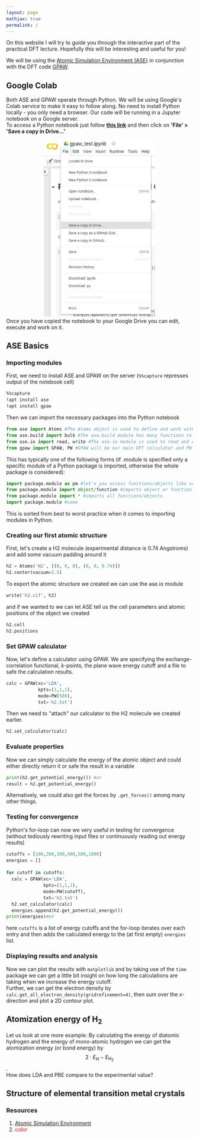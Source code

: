 ```yaml
---
layout: page
mathjax: true 
permalink: /
---
```


On this website I will try to guide you through the interactive part of the practical DFT lecture. Hopefully this will be interesting and useful for you!

We will be using the [Atomic Simulation Environment (ASE)](https://wiki.fysik.dtu.dk/ase/) in conjunction with the DFT code [GPAW](https://wiki.fysik.dtu.dk/gpaw/index.html).

## Google Colab ##
Both ASE and GPAW operate through Python. We will be using Google's Colab service to make it easy to follow along. No need to install Python 
locally - you only need a browser. Our code will be running in a Jupyter notebook on a Google server.<br/>
To access a Python notebook just follow [**this link**](https://colab.research.google.com/drive/1mofb8yD9rcwVFlBnwkrMf2rx3E1Pru6u) and then click on <b>'File' > 'Save a copy in Drive...'</b>
<center><img src="Images/colab.jpeg" alt="Google Colab: Copying a Python notebook to your Google Drive" style="width: 300px;"/><br/>
</center>
Once you have copied the notebook to your Google Drive you can edit, execute and work on it.

## ASE Basics ##

### Importing modules ###
First, we need to install ASE and GPAW on the server (`%%capture` represses output of the notebook cell)
```bash
%%capture
!apt install ase
!apt install gpaw
```
Then we can import the necessary packages into the Python notebook
```python
from ase import Atoms #The Atoms object is used to define and work with atomic structure in ASE 
from ase.build import bulk #The ase.build module has many functions to generate solids and molecules - very handy!
from ase.io import read, write #The ase.io module is used to read and write crystal/molecular structure files
from gpaw import GPAW, PW #GPAW will be our main DFT calculator and PW is the plane wave mode
```
This has typically one of the following forms (if .module is specified only a specific module of a Python package is imported, otherwise the whole package is considered):
```python
import package.module as pm #let's you access functions/objects like so: pm.function
from package.module import object/function #imports object or function from package.module
from package.module import * #imports all functions/objects
import package.module #same
```
This is sorted from best to worst practice when it comes to importing modules in Python.

### Creating our first atomic structure ###
First, let's create a H2 molecule (experimental distance is 0.74 Angstroms) and add some vacuum padding around it
```python
h2 = Atoms('H2', [(0, 0, 0), (0, 0, 0.74)])
h2.center(vacuum=2.5)
```
To export the atomic structure we created we can use the ase.io module
```python
write('h2.cif', h2)
```
and if we wanted to we can let ASE tell us the cell parameters and atomic positions of the object we created
```python
h2.cell
h2.positions
```
### Set GPAW calculator ###
Now, let's define a calculator using GPAW. We are specifying the exchange-correlation functional, *k*-points, the plane wave energy cutoff and a file to safe the calculation results.
```python
calc = GPAW(xc='LDA', 
            kpts=(1,1,1), 
            mode=PW(500), 
            txt='h2.txt')
```
Then we need to "attach" our calculator to the H2 molecule we created earlier.
```python
h2.set_calculator(calc)
```
### Evaluate properties ###
Now we can simply calculate the energy of the atomic object and could either directly return it or safe the result in a variable
```python
print(h2.get_potential_energy()) #or
result = h2.get_potential_energy()
```
Alternatively, we could also get the forces by `.get_forces()` among many other things.

### Testing for convergence ###
Python's for-loop can now we very useful in testing for convergence (without tediously rewriting input files or continuously reading out energy results)
```python
cutoffs = [100,200,300,400,500,1000]
energies = []

for cutoff in cutoffs:
  calc = GPAW(xc='LDA', 
              kpts=(1,1,1), 
              mode=PW(cutoff), 
              txt='h2.txt')
  h2.set_calculator(calc)
  energies.append(h2.get_potential_energy())
print(energies)#eV
```
here `cutoffs` is a list of energy cutoffs and the for-loop iterates over each entry and then adds the calculated energy to the (at first empty) `energies` list.

### Displaying results and analysis ###
Now we can plot the results with `matplotlib` and by taking use of the `time` package we can get a little bit insight on how long the calculations 
are taking when we increase the energy cutoff.<br/>
Further, we can get the electron density by `calc.get_all_electron_density(gridrefinement=4)`, then sum over the *x*-direction and plot a 2D contour plot.

## Atomization energy of H<sub>2</sub> ##
Let us look at one more example: By calculating the energy of diatomic hydrogen and the energy of mono-atomic hydrogen we can get the atomization 
energy (or bond energy) by $$2\cdot E_\mathrm{H}-E_{\mathrm{H}_2}$$.<br/>
How does LDA and PBE compare to the experimental value?

## Structure of elemental transition metal crystals ##




### Resources ###

1. [Atomic Simulation Environment](https://wiki.fysik.dtu.dk/ase/)
2. <font color="red">color</font>